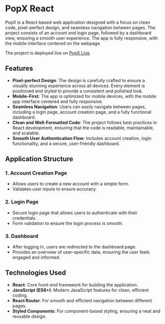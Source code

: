 # PopX React

PopX is a React-based web application designed with a focus on clean code, pixel-perfect design, and seamless navigation between pages. The project consists of an account and login page, followed by a dashboard view, ensuring a smooth user experience. The app is fully responsive, with the mobile interface centered on the webpage.

The project is deployed live on [PopX Live](https://popx-react.onrender.com).

## Features

- **Pixel-perfect Design**: The design is carefully crafted to ensure a visually stunning experience across all devices. Every element is positioned and styled to provide a consistent and polished look.
- **Mobile-First**: The app is optimized for mobile devices, with the mobile app interface centered and fully responsive.
- **Seamless Navigation**: Users can easily navigate between pages, including a login page, account creation page, and a fully functional dashboard.
- **Clean and Well-Formatted Code**: The project follows best practices in React development, ensuring that the code is readable, maintainable, and scalable.
- **Smooth User Authentication Flow**: Includes account creation, login functionality, and a secure, user-friendly dashboard.

## Application Structure

### 1. **Account Creation Page**
   - Allows users to create a new account with a simple form.
   - Validates user inputs to ensure accuracy.
   
### 2. **Login Page**
   - Secure login page that allows users to authenticate with their credentials.
   - Form validation to ensure the login process is smooth.

### 3. **Dashboard**
   - After logging in, users are redirected to the dashboard page.
   - Provides an overview of user-specific data, ensuring the user feels engaged and informed.

## Technologies Used

- **React**: Core front-end framework for building the application.
- **JavaScript (ES6+)**: Modern JavaScript features for clean, efficient coding.
- **React Router**: For smooth and efficient navigation between different pages.
- **Styled Components**: For component-based styling, ensuring a neat and reusable design.
